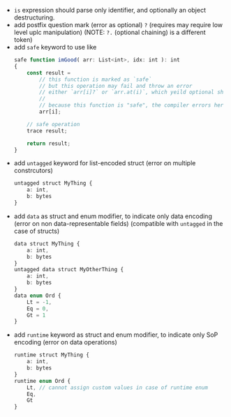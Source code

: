 - `is` expression should parse only identifier, and optionally an object destructuring.
- add postfix question mark (error as optional) `?` (requires may require low level uplc manipulation)
 (NOTE: `?.` (optional chaining) is a different token)
- add `safe` keyword to use like
    ```ts
    safe function imGood( arr: List<int>, idx: int ): int
    {
        const result =
            // this function is marked as `safe`
            // but this operation may fail and throw an error
            // either `arr[i]?` or `arr.at(i)`, which yeild optional should be used
            // 
            // because this function is "safe", the compiler errors here
            arr[i];

        // safe operation
        trace result;

        return result;
    }
    ```
- add `untagged` keyword for list-encoded struct (error on multiple constrcutors)
    ```ts
    untagged struct MyThing {
        a: int,
        b: bytes
    }
    ```
- add `data` as struct and enum modifier, to indicate only data encoding (error on non data-representable fields) (compatible with `untagged` in the case of structs)
    ```ts
    data struct MyThing {
        a: int,
        b: bytes
    }
    untagged data struct MyOtherThing {
        a: int,
        b: bytes
    }
    data enum Ord {
        Lt = -1,
        Eq = 0,
        Gt = 1
    }
    ```
- add `runtime` keyword as struct and enum modifier, to indicate only SoP encoding (error on data operations)
    ```ts
    runtime struct MyThing {
        a: int,
        b: bytes
    }
    runtime enum Ord {
        Lt, // cannot assign custom values in case of runtime enum
        Eq,
        Gt
    }
    ```